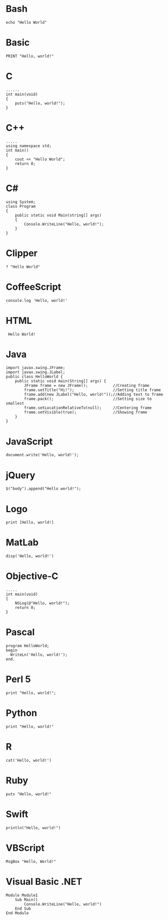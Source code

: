 # Bash
`echo "Hello World"`

# Basic
`PRINT "Hello, world!"`
 
# C
```
......
int main(void)
{
    puts("Hello, world!");
}
```
# C++
```
.....
using namespace std;
int main()
{
    cout << "Hello World";
    return 0;
}
```
# C#
```
using System;
class Program
{
    public static void Main(string[] args)
    {
        Console.WriteLine("Hello, world!");
    }
}
```
# Clipper
```
? "Hello World"
 ```
# CoffeeScript
```
console.log 'Hello, world!'
 ```
 
# HTML
```
 Hello World!
```
# Java
```
import javax.swing.JFrame;  
import javax.swing.JLabel;  
public class HelloWorld {
    public static void main(String[] args) {
        JFrame frame = new JFrame();           //Creating frame
        frame.setTitle("Hi!");                 //Setting title frame
        frame.add(new JLabel("Hello, world!"));//Adding text to frame
        frame.pack();                          //Setting size to smallest
        frame.setLocationRelativeTo(null);     //Centering frame
        frame.setVisible(true);                //Showing frame
    }
}
``` 
# JavaScript
```
document.write('Hello, world!');
 ```
# jQuery
```
$("body").append("Hello world!");
 ```
 
# Logo
```
print [Hello, world!]
```
# MatLab
```
disp('Hello, world!')
```

# Objective-C
```
.....
int main(void)
{
    NSLog(@"Hello, world!");
    return 0;
}
```
# Pascal
```
program HelloWorld;
begin
  WriteLn('Hello, world!');
end.
```
# Perl 5
```
print "Hello, world!";
```
# Python
```
print "Hello, world!"
```
# R
```
cat('Hello, world!')
```
# Ruby
```
puts "Hello, world!"
```
# Swift
```
println("Hello, world!")
```
# VBScript
```
MsgBox "Hello, World!"
``` 
# Visual Basic .NET
```
Module Module1
    Sub Main()
        Console.WriteLine("Hello, world!")
    End Sub
End Module
```
